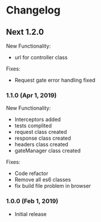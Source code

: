 # Changelog

## Next 1.2.0

New Functionality:

-   url for controller class

Fixes:

-   Request gate error handling fixed

### 1.1.0 (Apr 1, 2019)

New Functionality:

-   Interceptors added
-   tests complited
-   request class created
-   response class created
-   headers class created
-   gateManager class created

Fixes:

-   Code refactor
-   Remove all es6 classes
-   fix build file problem in browser

### 1.0.0 (Feb 1, 2019)

-   Initial release
